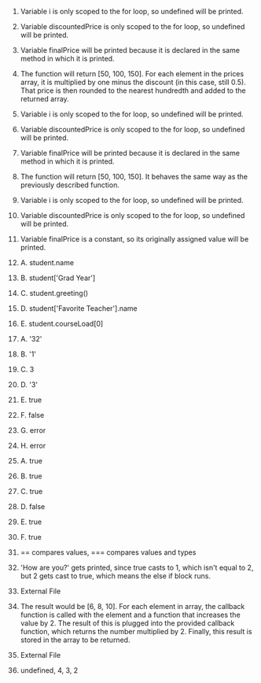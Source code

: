 1. Variable i is only scoped to the for loop, so undefined will be printed.
2. Variable discountedPrice is only scoped to the for loop, so undefined will be printed.
3. Variable finalPrice will be printed because it is declared in the same method in which it is printed.
4. The function will return [50, 100, 150]. For each element in the prices array, it is multiplied by one minus the discount (in this case, still 0.5). That price is then rounded to the nearest hundredth and added to the returned array.

5. Variable i is only scoped to the for loop, so undefined will be printed.
6. Variable discountedPrice is only scoped to the for loop, so undefined will be printed.
7. Variable finalPrice will be printed because it is declared in the same method in which it is printed.
8. The function will return [50, 100, 150]. It behaves the same way as the previously described function.

9. Variable i is only scoped to the for loop, so undefined will be printed.
10. Variable discountedPrice is only scoped to the for loop, so undefined will be printed.
11. Variable finalPrice is a constant, so its originally assigned value will be printed.

13. A. student.name
13. B. student['Grad Year']
13. C. student.greeting()
13. D. student['Favorite Teacher'].name
13. E. student.courseLoad[0]

14. A. '32'
14. B. '1'
14. C. 3
14. D. '3'
14. E. true
14. F. false
14. G. error
14. H. error
15. A. true
15. B. true
15. C. true
15. D. false
15. E. true
15. F. true
16. == compares values, === compares values and types

17. 'How are you?' gets printed, since true casts to 1, which isn't equal to 2, but 2 gets cast to true, which means the else if block runs.

18. External File

19. The result would be [6, 8, 10]. For each element in array, the callback function is called with the element and a function that increases the value by 2. The result of this is plugged into the provided callback function, which returns the number multiplied by 2. Finally, this result is stored in the array to be returned.

20. External File

21. undefined, 4, 3, 2
